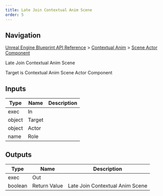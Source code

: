 ```yaml
---
title: Late Join Contextual Anim Scene
order: 5
---
```

## Navigation

[Unreal Engine Blueprint API Reference](https://dev.epicgames.com/documentation/en-us/unreal-engine/BlueprintAPI) > [Contextual Anim](https://dev.epicgames.com/documentation/en-us/unreal-engine/BlueprintAPI/ContextualAnim) > [Scene Actor Component](https://dev.epicgames.com/documentation/en-us/unreal-engine/BlueprintAPI/ContextualAnim/SceneActorComponent)

Late Join Contextual Anim Scene

Target is Contextual Anim Scene Actor Component

## Inputs

| Type | Name | Description |
| --- | --- | --- |
| exec | In |  |
| object | Target |  |
| object | Actor |  |
| name | Role |  |

## Outputs

| Type | Name | Description |
| --- | --- | --- |
| exec | Out |  |
| boolean | Return Value | Late Join Contextual Anim Scene |
